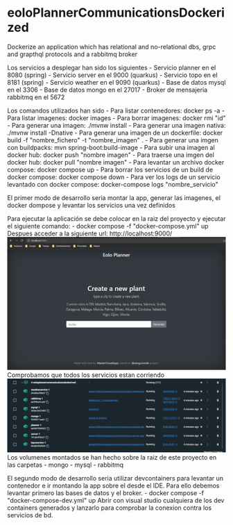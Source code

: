 # eoloPlannerCommunicationsDockerized
Dockerize an application which has relational and no-relational dbs, grpc and grapthql protocols and a rabbitmq broker

Los servicios a desplegar han sido los siguientes
    - Servicio planner en el 8080 (spring)
    - Servicio server en el 9000 (quarkus)
    - Servicio topo en el 8181 (spring)
    - Servicio weather en el 9090 (quarkus)
    - Base de datos mysql en el 3306
    - Base de datos mongo en el 27017
    - Broker de mensajeria rabbitmq en el 5672

Los comandos utilizados han sido
    - Para listar contenedores: docker ps -a
    - Para listar imagenes: docker images
    - Para borrar imagenes: docker rmi "id"
    - Para generar una imagen:  ./mvnw install
    - Para generar una imagen nativa:  ./mvnw install -Dnative
    - Para generar una imagen de un dockerfile: docker build -f "nombre_fichero" -t "nombre_imagen" .
    - Para generar una imgen con buildpacks: mvn spring-boot:build-image
    - Para subir una imagen al docker hub: docker push "nombre imagen"
    - Para traerse una imgen del docker hub: docker pull "nombre imagen"
    - Para levantar un archivo docker compose: docker compose up
    - Para borrar los servicios de un build de docker compose: docker compose down
    - Para ver los logs de un servicio levantado con docker compose: docker-compose logs "nombre_servicio"

El primer modo de desarrollo seria montar la app, generar las imagenes, el docker dompose y levantar los servicios una vez definidos

Para ejecutar la aplicación se debe colocar en la raiz del proyecto y ejecutar el siguiente comando:
    - docker compose -f "docker-compose.yml" up
Despues acceder a la siguiente url: http://localhost:9000/
![handler.png](./static/img/app_index.png)
Comprobamos que todos los servicios estan corriendo
![handler.png](./static/img/services_running.png)
Los volumenes montados se han hecho sobre la raiz de este proyecto en las carpetas
    - mongo
    - mysql
    - rabbitmq


El segundo modo de desarrollo seria utilizar devcontainers para levantar un contenedor e ir montando la app sobre el desde el IDE.
Para ello debemos levantar primero las bases de datos y el broker.
    - docker compose -f "docker-compose-dev.yml" up
Abrir con visual studio cualquiera de los dev containers generados y lanzarlo para comprobar la conexion contra los servicios de bd.
